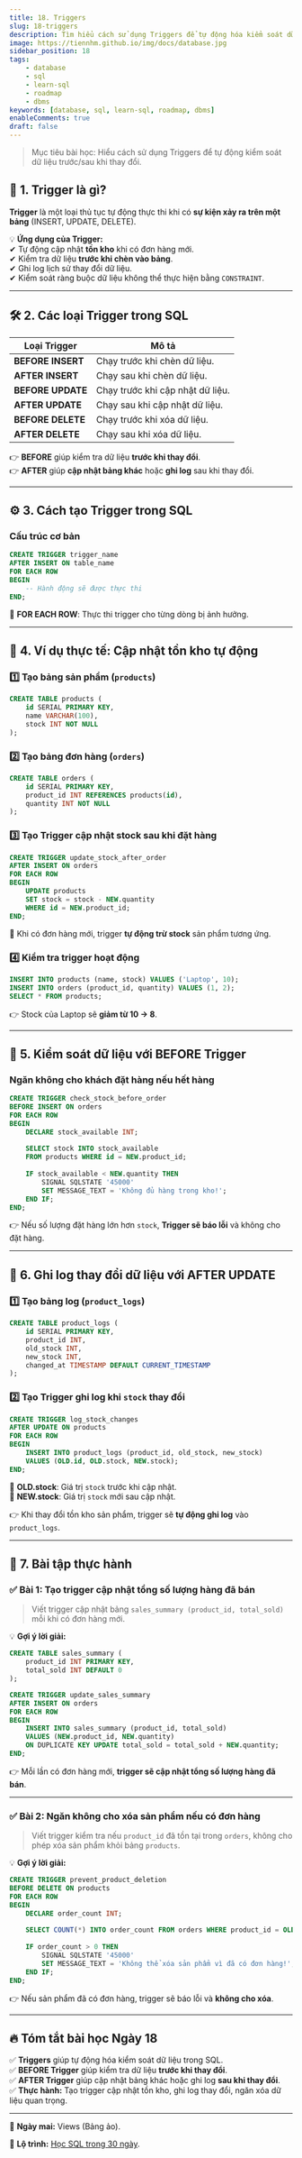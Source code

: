 ```yaml
---
title: 18. Triggers
slug: 18-triggers
description: Tìm hiểu cách sử dụng Triggers để tự động hóa kiểm soát dữ liệu trong SQL.
image: https://tiennhm.github.io/img/docs/database.jpg
sidebar_position: 18
tags:
    - database
    - sql
    - learn-sql
    - roadmap
    - dbms
keywords: [database, sql, learn-sql, roadmap, dbms]
enableComments: true
draft: false
---
```


> Mục tiêu bài học: Hiểu cách sử dụng Triggers để tự động kiểm soát dữ liệu trước/sau khi thay đổi.

## 📌 **1. Trigger là gì?**  
**Trigger** là một loại thủ tục tự động thực thi khi có **sự kiện xảy ra trên một bảng** (INSERT, UPDATE, DELETE).  

💡 **Ứng dụng của Trigger:**  
✔ Tự động cập nhật **tồn kho** khi có đơn hàng mới.  
✔ Kiểm tra dữ liệu **trước khi chèn vào bảng**.  
✔ Ghi log lịch sử thay đổi dữ liệu.  
✔ Kiểm soát ràng buộc dữ liệu không thể thực hiện bằng `CONSTRAINT`.  

---

## 🛠 **2. Các loại Trigger trong SQL**  

| **Loại Trigger**    | **Mô tả** |
|---------------------|-----------|
| **BEFORE INSERT**   | Chạy trước khi chèn dữ liệu. |
| **AFTER INSERT**    | Chạy sau khi chèn dữ liệu. |
| **BEFORE UPDATE**   | Chạy trước khi cập nhật dữ liệu. |
| **AFTER UPDATE**    | Chạy sau khi cập nhật dữ liệu. |
| **BEFORE DELETE**   | Chạy trước khi xóa dữ liệu. |
| **AFTER DELETE**    | Chạy sau khi xóa dữ liệu. |

👉 **BEFORE** giúp kiểm tra dữ liệu **trước khi thay đổi**.  
👉 **AFTER** giúp **cập nhật bảng khác** hoặc **ghi log** sau khi thay đổi.  

---

## ⚙️ **3. Cách tạo Trigger trong SQL**  

### **Cấu trúc cơ bản**
```sql
CREATE TRIGGER trigger_name
AFTER INSERT ON table_name
FOR EACH ROW
BEGIN
    -- Hành động sẽ được thực thi
END;
```
🔹 **FOR EACH ROW**: Thực thi trigger cho từng dòng bị ảnh hưởng.  

---

## 🛒 **4. Ví dụ thực tế: Cập nhật tồn kho tự động**  

### **1️⃣ Tạo bảng sản phẩm (`products`)**
```sql
CREATE TABLE products (
    id SERIAL PRIMARY KEY,
    name VARCHAR(100),
    stock INT NOT NULL
);
```

### **2️⃣ Tạo bảng đơn hàng (`orders`)**
```sql
CREATE TABLE orders (
    id SERIAL PRIMARY KEY,
    product_id INT REFERENCES products(id),
    quantity INT NOT NULL
);
```

### **3️⃣ Tạo Trigger cập nhật stock sau khi đặt hàng**
```sql
CREATE TRIGGER update_stock_after_order
AFTER INSERT ON orders
FOR EACH ROW
BEGIN
    UPDATE products
    SET stock = stock - NEW.quantity
    WHERE id = NEW.product_id;
END;
```
🔹 Khi có đơn hàng mới, trigger **tự động trừ stock** sản phẩm tương ứng.  

### **4️⃣ Kiểm tra trigger hoạt động**
```sql
INSERT INTO products (name, stock) VALUES ('Laptop', 10);
INSERT INTO orders (product_id, quantity) VALUES (1, 2);
SELECT * FROM products;
```
👉 Stock của Laptop sẽ **giảm từ 10 → 8**.  

---

## 🚨 **5. Kiểm soát dữ liệu với BEFORE Trigger**  

### **Ngăn không cho khách đặt hàng nếu hết hàng**
```sql
CREATE TRIGGER check_stock_before_order
BEFORE INSERT ON orders
FOR EACH ROW
BEGIN
    DECLARE stock_available INT;
    
    SELECT stock INTO stock_available
    FROM products WHERE id = NEW.product_id;
    
    IF stock_available < NEW.quantity THEN
        SIGNAL SQLSTATE '45000'
        SET MESSAGE_TEXT = 'Không đủ hàng trong kho!';
    END IF;
END;
```
👉 Nếu số lượng đặt hàng lớn hơn `stock`, **Trigger sẽ báo lỗi** và không cho đặt hàng.  

---

## 📜 **6. Ghi log thay đổi dữ liệu với AFTER UPDATE**  

### **1️⃣ Tạo bảng log (`product_logs`)**
```sql
CREATE TABLE product_logs (
    id SERIAL PRIMARY KEY,
    product_id INT,
    old_stock INT,
    new_stock INT,
    changed_at TIMESTAMP DEFAULT CURRENT_TIMESTAMP
);
```

### **2️⃣ Tạo Trigger ghi log khi `stock` thay đổi**
```sql
CREATE TRIGGER log_stock_changes
AFTER UPDATE ON products
FOR EACH ROW
BEGIN
    INSERT INTO product_logs (product_id, old_stock, new_stock)
    VALUES (OLD.id, OLD.stock, NEW.stock);
END;
```
🔹 **OLD.stock**: Giá trị `stock` trước khi cập nhật.  
🔹 **NEW.stock**: Giá trị `stock` mới sau cập nhật.  

👉 Khi thay đổi tồn kho sản phẩm, trigger sẽ **tự động ghi log** vào `product_logs`.  

---

## 🎯 **7. Bài tập thực hành**  

### ✅ **Bài 1: Tạo trigger cập nhật tổng số lượng hàng đã bán**
> Viết trigger cập nhật bảng `sales_summary (product_id, total_sold)` mỗi khi có đơn hàng mới.  

💡 **Gợi ý lời giải:**
```sql
CREATE TABLE sales_summary (
    product_id INT PRIMARY KEY,
    total_sold INT DEFAULT 0
);

CREATE TRIGGER update_sales_summary
AFTER INSERT ON orders
FOR EACH ROW
BEGIN
    INSERT INTO sales_summary (product_id, total_sold)
    VALUES (NEW.product_id, NEW.quantity)
    ON DUPLICATE KEY UPDATE total_sold = total_sold + NEW.quantity;
END;
```
👉 Mỗi lần có đơn hàng mới, **trigger sẽ cập nhật tổng số lượng hàng đã bán**.  

---

### ✅ **Bài 2: Ngăn không cho xóa sản phẩm nếu có đơn hàng**
> Viết trigger kiểm tra nếu `product_id` đã tồn tại trong `orders`, không cho phép xóa sản phẩm khỏi bảng `products`.  

💡 **Gợi ý lời giải:**
```sql
CREATE TRIGGER prevent_product_deletion
BEFORE DELETE ON products
FOR EACH ROW
BEGIN
    DECLARE order_count INT;
    
    SELECT COUNT(*) INTO order_count FROM orders WHERE product_id = OLD.id;
    
    IF order_count > 0 THEN
        SIGNAL SQLSTATE '45000'
        SET MESSAGE_TEXT = 'Không thể xóa sản phẩm vì đã có đơn hàng!';
    END IF;
END;
```
👉 Nếu sản phẩm đã có đơn hàng, trigger sẽ báo lỗi và **không cho xóa**.  

---

## 🔥 **Tóm tắt bài học Ngày 18**  
✅ **Triggers** giúp tự động hóa kiểm soát dữ liệu trong SQL.  
✅ **BEFORE Trigger** giúp kiểm tra dữ liệu **trước khi thay đổi**.  
✅ **AFTER Trigger** giúp cập nhật bảng khác hoặc ghi log **sau khi thay đổi**.  
✅ **Thực hành:** Tạo trigger cập nhật tồn kho, ghi log thay đổi, ngăn xóa dữ liệu quan trọng.  

---

🚀 **Ngày mai:** Views (Bảng ảo).

📌 **Lộ trình:** [Học SQL trong 30 ngày](00.%2030-Day%20SQL%20Learning%20Roadmap.md).

